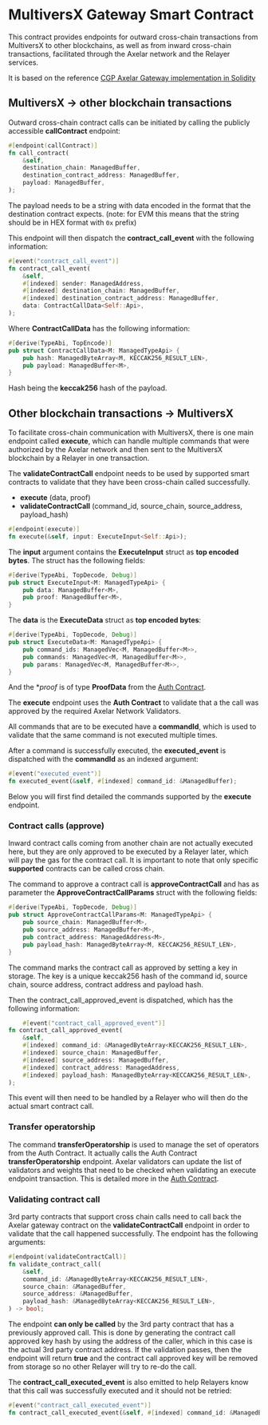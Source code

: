 # MultiversX Gateway Smart Contract

This contract provides endpoints for outward cross-chain transactions from MultiversX to other blockchains,
as well as from inward cross-chain transactions, facilitated through the Axelar network and the Relayer services.

It is based on the reference [CGP Axelar Gateway implementation in Solidity](https://github.com/axelarnetwork/axelar-cgp-solidity/blob/main/contracts/AxelarGateway.sol)

## MultiversX → other blockchain transactions

Outward cross-chain contract calls can be initiated by calling the publicly accessible **callContract** endpoint:
```rust
#[endpoint(callContract)]
fn call_contract(
    &self,
    destination_chain: ManagedBuffer,
    destination_contract_address: ManagedBuffer,
    payload: ManagedBuffer,
);
```

The payload needs to be a string with data encoded in the format that the destination contract expects.
(note: for EVM this means that the string should be in HEX format with `0x` prefix)

This endpoint will then dispatch the **contract_call_event** with the following information:
```rust
#[event("contract_call_event")]
fn contract_call_event(
    &self,
    #[indexed] sender: ManagedAddress,
    #[indexed] destination_chain: ManagedBuffer,
    #[indexed] destination_contract_address: ManagedBuffer,
    data: ContractCallData<Self::Api>,
);
```

Where **ContractCallData** has the following information:
```rust
#[derive(TypeAbi, TopEncode)]
pub struct ContractCallData<M: ManagedTypeApi> {
    pub hash: ManagedByteArray<M, KECCAK256_RESULT_LEN>,
    pub payload: ManagedBuffer<M>,
}
```
Hash being the **keccak256** hash of the payload.

## Other blockchain transactions → MultiversX

To facilitate cross-chain communication with MultiversX, there is one main endpoint called **execute**, which can handle multiple commands that were authorized by the Axelar network and then sent to the MultiversX blockchain by a Relayer in one transaction.

The **validateContractCall** endpoint needs to be used by supported smart contracts to validate that they have been cross-chain called successfully.
- **execute** (data, proof)
- **validateContractCall** (command_id, source_chain, source_address, payload_hash)
```rust
#[endpoint(execute)]
fn execute(&self, input: ExecuteInput<Self::Api>);
```
The **input** argument contains the **ExecuteInput** struct as **top encoded bytes**. The struct has the following fields:
```rust
#[derive(TypeAbi, TopDecode, Debug)]
pub struct ExecuteInput<M: ManagedTypeApi> {
    pub data: ManagedBuffer<M>,
    pub proof: ManagedBuffer<M>,
}
```
The **data** is the **ExecuteData** struct as **top encoded bytes**:
```rust
#[derive(TypeAbi, TopDecode, Debug)]
pub struct ExecuteData<M: ManagedTypeApi> {
    pub command_ids: ManagedVec<M, ManagedBuffer<M>>,
    pub commands: ManagedVec<M, ManagedBuffer<M>>,
    pub params: ManagedVec<M, ManagedBuffer<M>>,
}
```
And the **proof* is of type **ProofData** from the [Auth Contract](../auth).

The **execute** endpoint uses the **Auth Contract** to validate that a the call was approved by the required Axelar Network Validators.

All commands that are to be executed have a **commandId**, which is used to validate that the same command is not executed multiple times.

After a command is successfully executed, the **executed_event** is dispatched with the **commandId** as an indexed argument:
```rust
#[event("executed_event")]
fn executed_event(&self, #[indexed] command_id: &ManagedBuffer);
```

Below you will first find detailed the commands supported by the **execute** endpoint.

### Contract calls (approve)
Inward contract calls coming from another chain are not actually executed here, but they are only approved to be executed by a Relayer later, which will pay the gas for the contract call.
It is important to note that only specific **supported** contracts can be called cross chain.

The command to approve a contract call is **approveContractCall** and has as parameter the **ApproveContractCallParams** struct with the following fields:
```rust
#[derive(TypeAbi, TopDecode, Debug)]
pub struct ApproveContractCallParams<M: ManagedTypeApi> {
    pub source_chain: ManagedBuffer<M>,
    pub source_address: ManagedBuffer<M>,
    pub contract_address: ManagedAddress<M>,
    pub payload_hash: ManagedByteArray<M, KECCAK256_RESULT_LEN>,
}
```
The command marks the contract call as approved by setting a key in storage. The key is a unique keccak256 hash of the command id, source chain, source address, contract address and payload hash.

Then the contract_call_approved_event is dispatched, which has the following information:
```rust
    #[event("contract_call_approved_event")]
fn contract_call_approved_event(
    &self,
    #[indexed] command_id: &ManagedByteArray<KECCAK256_RESULT_LEN>,
    #[indexed] source_chain: ManagedBuffer,
    #[indexed] source_address: ManagedBuffer,
    #[indexed] contract_address: ManagedAddress,
    #[indexed] payload_hash: ManagedByteArray<KECCAK256_RESULT_LEN>,
);
```

This event will then need to be handled by a Relayer who will then do the actual smart contract call.

### Transfer operatorship
The command **transferOperatorship** is used to manage the set of operators from the Auth Contract. It actually calls the Auth Contract **transferOperatorship** endpoint.
Axelar validators can update the list of validators and weights that need to be checked when validating an execute endpoint transaction.
This is detailed more in the [Auth Contract](../auth).

### Validating contract call
3rd party contracts that support cross chain calls need to call back the Axelar gateway contract on the **validateContractCall** endpoint in order to validate that the call happened successfully.
The endpoint has the following arguments:
```rust
#[endpoint(validateContractCall)]
fn validate_contract_call(
    &self,
    command_id: &ManagedByteArray<KECCAK256_RESULT_LEN>,
    source_chain: &ManagedBuffer,
    source_address: &ManagedBuffer,
    payload_hash: &ManagedByteArray<KECCAK256_RESULT_LEN>,
) -> bool;
```
The endpoint **can only be called** by the 3rd party contract that has a previously approved call.
This is done by generating the contract call approved key hash by using the address of the caller, which in this case is the actual 3rd party contract address.
If the validation passes, then the endpoint will return **true** and the contract call approved key will be removed from storage so no other Relayer will try to re-do the call.

The **contract_call_executed_event** is also emitted to help Relayers know that this call was successfully executed and it should not be retried:
```rust
#[event("contract_call_executed_event")]
fn contract_call_executed_event(&self, #[indexed] command_id: &ManagedByteArray<KECCAK256_RESULT_LEN>);
```
